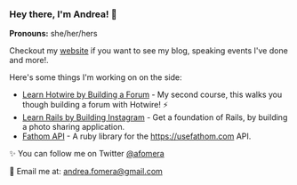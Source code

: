 ### Hey there, I'm Andrea! 👋

**Pronouns:** she/her/hers

Checkout my [website](https://afomera.dev) if you want to see my blog, speaking events I've done and more!. 

Here's some things I'm working on on the side:
* [Learn Hotwire by Building a Forum](https://store.afomera.dev/learn-hotwire) - My second course, this walks you though building a forum with Hotwire! ⚡️
* [Learn Rails by Building Instagram](https://store.afomera.dev/learn-rails-by-building-instagram) - Get a foundation of Rails, by building a photo sharing application.
* [Fathom API](https://github.com/afomera/fathom_api) - A ruby library for the https://usefathom.com API.

✨ You can follow me on Twitter [@afomera](https://twitter.com/afomera)

📧 Email me at: andrea.fomera@gmail.com

<!--
**afomera/afomera** is a ✨ _special_ ✨ repository because its `README.md` (this file) appears on your GitHub profile.

Here are some ideas to get you started:

- 🔭 I’m currently working on ...
- 🌱 I’m currently learning ...
- 👯 I’m looking to collaborate on ...
- 🤔 I’m looking for help with ...
- 💬 Ask me about ...
- 📫 How to reach me: ...
- 😄 Pronouns: ...
- ⚡ Fun fact: ...
-->
